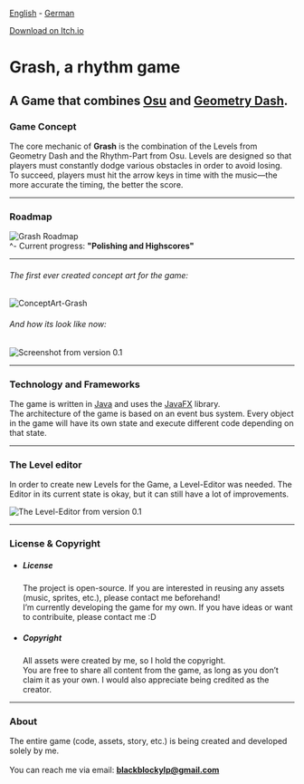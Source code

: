 [English](README.md) - [German](README-German.md)

[Download on Itch.io](https://blackblocky.itch.io/grash)

# Grash, a rhythm game
## A Game that combines [Osu](https://osu.ppy.sh) and [Geometry Dash](https://store.steampowered.com/app/322170/Geometry_Dash/).

### Game Concept
The core mechanic of **Grash** is the combination of the Levels from Geometry Dash and the Rhythm-Part from Osu.
Levels are designed so that players must constantly dodge various obstacles in order to avoid losing.  
To succeed, players must hit the arrow keys in time with the music—the more accurate the timing, the better the score.

---

### Roadmap
![Grash Roadmap](https://github.com/user-attachments/assets/f5920172-21b3-4b70-a025-e62b90545804)  
^- Current progress: **"Polishing and Highscores"**

---

###### The first ever created concept art for the game:
![ConceptArt-Grash](https://github.com/user-attachments/assets/abb5d64b-a7da-4c91-bcb5-a4a712cfb55d)

###### And how its look like now:
![Screenshot from version 0.1](https://github.com/user-attachments/assets/e4a6f7a4-87b0-41b0-a362-a1ee1b9d184f)

---

### Technology and Frameworks
The game is written in [Java](https://www.java.com/en/) and uses the [JavaFX](https://openjfx.io) library.  
The architecture of the game is based on an event bus system. Every object in the game will have its own state and execute different code depending on that state.

---

### The Level editor
In order to create new Levels for the Game, a Level-Editor was needed.
The Editor in its current state is okay, but it can still have a lot of improvements.

![The Level-Editor from version 0.1](https://github.com/user-attachments/assets/7377e81e-e40f-417f-af06-2e04b289e672)

---

### License & Copyright
- ##### License  
  The project is open-source. If you are interested in reusing any assets (music, sprites, etc.), please contact me beforehand!  
  I’m currently developing the game for my own. If you have ideas or want to contribuite, please contact me :D

- ##### Copyright  
  All assets were created by me, so I hold the copyright.  
  You are free to share all content from the game, as long as you don’t claim it as your own. I would also appreciate being credited as the creator.

---

### About
The entire game (code, assets, story, etc.) is being created and developed solely by me. <br>  
You can reach me via email: **blackblockylp@gmail.com**
